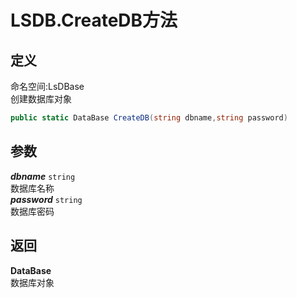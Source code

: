 # LSDB.CreateDB方法
## 定义
命名空间:LsDBase    
创建数据库对象   
```C#
public static DataBase CreateDB(string dbname,string password)
```
## 参数
***dbname***  `string`    
数据库名称   
***password*** `string`   
数据库密码   
## 返回
**DataBase**    
数据库对象

